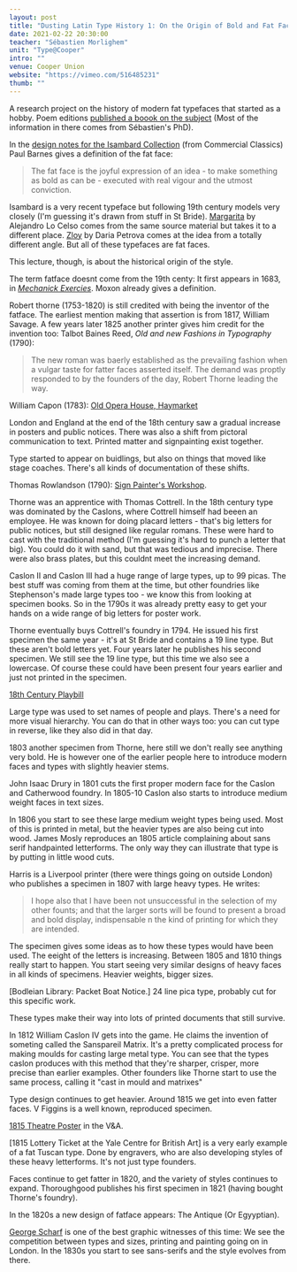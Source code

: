 ```yaml
---
layout: post
title: "Dusting Latin Type History 1: On the Origin of Bold and Fat Faces"
date: 2021-02-22 20:30:00
teacher: "Sébastien Morlighem"
unit: "Type@Cooper"
intro: ""
venue: Cooper Union
website: "https://vimeo.com/516485231"
thumb: ""
---
```


A research project on the history of modern fat typefaces that started as a hobby. Poem editions [published a boook on the subject](https://www.poem-editions.com/products/thorne) (Most of the information in there comes from Sébastien's PhD).

In the [design notes for the Isambard Collection](https://commercialclassics.com/catalogue/isambard) (from Commercial Classics) Paul Barnes gives a definition of the fat face:

> The fat face is the joyful expression of an idea - to make something as bold as can be - executed with real vigour and the utmost conviction.

Isambard is a very recent typeface but following 19th century models very closely (I'm guessing it's drawn from stuff in St Bride). [Margarita](https://pampatype.com/typefaces/margarita) by Alejandro Lo Celso comes from the same source material but takes it to a different place. [Zloy](https://www.futurefonts.xyz/daria-petrova/zloy/) by Daria Petrova comes at the idea from a totally different angle. But all of these typefaces are fat faces.

This lecture, though, is about the historical origin of the style.

The term fatface doesnt come from the 19th centy: It first appears in 1683, in _[Mechanick Exercies](https://babel.hathitrust.org/cgi/pt?id=mdp.39015028306002&view=1up&seq=56&q1=printing)_. Moxon already gives a definition.

Robert thorne (1753-1820) is still credited with being the inventor of the fatface. The earliest mention making that assertion is from 1817, William Savage. A few years later 1825 another printer gives him credit for the invention too: Talbot Baines Reed, _Old and new Fashions in Typography_ (1790):

> The new roman was baerly established as the prevailing fashion when a vulgar taste for fatter faces asserted itself. The demand was proptly responded to by the founders of the day, Robert Thorne leading the way.

William Capon (1783): [Old Opera House, Haymarket](https://www.britishmuseum.org/collection/object/P_1880-1113-2219)

London and England at the end of the 18th century saw a gradual increase in posters and public notices. There was also a shift from pictoral communication to text. Printed matter and signpainting exist together.

Type started to appear on buidlings, but also on things that moved like stage coaches. There's all kinds of documentation of these shifts.

Thomas Rowlandson (1790): [Sign Painter's Workshop](https://www.britishmuseum.org/collection/object/P_1867-0112-5).

Thorne was an apprentice with Thomas Cottrell. In the 18th century type was dominated by the Caslons, where Cottrell himself had beeen an employee. He was known for doing placard letters - that's big letters for public notices, but still designed like regular romans. These were hard to cast with the traditional method (I'm guessing it's hard to punch a letter that big). You could do it with sand, but that was tedious and imprecise. There were also brass plates, but this couldnt meet the increasing demand.

Caslon II and Caslon III had a huge range of large types, up to 99 picas. The best stuff was coming from them at the time, but other foundries like Stephenson's made large types too - we know this from looking at specimen books. So in the 1790s it was already pretty easy to get your hands on a wide range of big letters for poster work.

Thorne eventually buys Cottrell's foundry in 1794. He issued his first specimen the same year - it's at St Bride and contains a 19 line type. But these aren't bold letters yet. Four years later he publishes his second specimen. We still see the 19 line type, but this time we also see a lowercase. Of course these could have been present four years earlier and just not printed in the specimen.

[18th Century Playbill](https://collections.vam.ac.uk/item/O1159989/george-speaight-punch--judy-playbill-unknown/)

Large type was used to set names of people and plays. There's a need for more visual hierarchy. You can do that in other ways too: you can cut type in reverse, like they also did in that day.

1803 another specimen from Thorne, here still we don't really see anything very bold. He is however one of the earlier people here to introduce modern faces and types with slightly heavier stems.

John Isaac Drury in 1801 cuts the first proper modern face for the Caslon and Catherwood foundry. In 1805-10 Caslon also starts to introduce medium weight faces in text sizes.

In 1806 you start to see these large medium weight types being used. Most of this is printed in metal, but the heavier types are also being cut into wood. James Mosly reproduces an 1805 article complaining about sans serif handpainted letterforms. The only way they can illustrate that type is by putting in little wood cuts.

Harris is a Liverpool printer (there were things going on outside London) who publishes a specimen in 1807 with large heavy types. He writes:

> I hope also that I have been not unsuccessful in the selection of my other founts; and that the larger sorts will be found to present a broad and bold display, indispensable n the kind of printing for which they are intended.

The specimen gives some ideas as to how these types would have been used. The eeight of the letters is increasing. Between 1805 and 1810 things really start to happen. You start seeing very similar designs of heavy faces in all kinds of specimens. Heavier weights, bigger sizes.

[Bodleian Library: Packet Boat Notice.] 24 line pica type, probably cut for this specific work.

These types make their way into lots of printed documents that still survive.

In 1812 William Caslon IV gets into the game. He claims the invention of someting called the Sanspareil Matrix. It's a pretty complicated process for making moulds for casting large metal type. You can see that the types caslon produces with this method that they're sharper, crisper, more precise than earlier examples. Other founders like Thorne start to use the same process, calling it "cast in mould and matrixes"

Type design continues to get heavier. Around 1815 we get into even fatter faces. V Figgins is a well known, reproduced specimen.

[1815 Theatre Poster](https://collections.vam.ac.uk/item/O1370739/the-demon-picture-playbill-lewis/) in the V&A.

[1815 Lottery Ticket at the Yale Centre for British Art] is a very early example of a fat Tuscan type. Done by engravers, who are also developing styles of these heavy letterforms. It's not just type founders.

Faces continue to get fatter in 1820, and the variety of styles continues to expand. Thoroughgood publishes his first specimen in 1821 (having bought Thorne's foundry).

In the 1820s a new design of fatface appears: The Antique (Or Egyyptian).

[George Scharf](https://www.britishmuseum.org/collection/search?keyword=george&keyword=scharf&agent=George%20Scharf&image=true&view=grid&sort=object_name__asc&page=2) is one of the best graphic witnesses of this time: We see the competition between types and sizes, printing and painting going on in London. In the 1830s you start to see sans-serifs and the style evolves from there.
